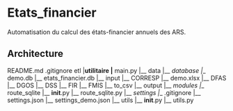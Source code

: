 # Etats_financier

Automatisation du calcul des états-financier annuels des ARS.

## Architecture
README.md
.gitignore
etl
|__utilitaire
   |__ main.py
   |__ data
      |__ _database
         |__ demo.db
         |__ etats_financier.db
      |__ input
         |__ CORRESP
            |__ demo.xlsx
         |__ DFAS
         |__ DGOS
         |__ DSS
         |__ FIR
         |__ FMIS
      |__ to_csv
      |__ output
      |__ _modules
         |__ route_sqlite
            |__ __init__.py
            |__ route_sqlite.py
      |__ _settings
         |__ .gitignore
         |__ settings.json
         |__ settings_demo.json
      |__ utils
         |__ __init__.py
         |__ utils.py

